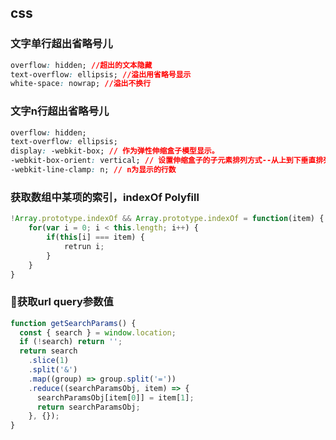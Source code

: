 ## css
### 文字单行超出省略号儿
```css
overflow: hidden; //超出的文本隐藏
text-overflow: ellipsis; //溢出用省略号显示
white-space: nowrap; //溢出不换行
```
### 文字n行超出省略号儿
```css
overflow: hidden;
text-overflow: ellipsis;
display: -webkit-box; // 作为弹性伸缩盒子模型显示。
-webkit-box-orient: vertical; // 设置伸缩盒子的子元素排列方式--从上到下垂直排列
-webkit-line-clamp: n; // n为显示的行数
```

### 获取数组中某项的索引，indexOf Polyfill
```javascript
!Array.prototype.indexOf && Array.prototype.indexOf = function(item) {
    for(var i = 0; i < this.length; i++) {
        if(this[i] === item) {
            retrun i;
        }
    }
}
```

### 获取url query参数值
```javascript
function getSearchParams() {
  const { search } = window.location;
  if (!search) return '';
  return search
    .slice(1)
    .split('&')
    .map((group) => group.split('='))
    .reduce((searchParamsObj, item) => {
      searchParamsObj[item[0]] = item[1];
      return searchParamsObj;
    }, {});
}
```



